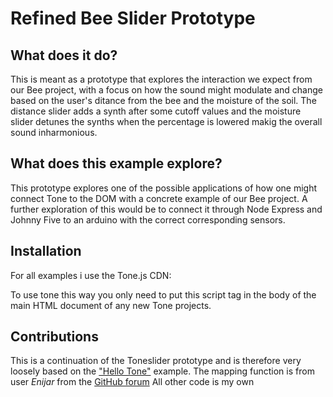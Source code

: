 # Refined Bee Slider Prototype
## What does it do?
This is meant as a prototype that explores the interaction we expect from our Bee project, with a focus on how the sound might modulate and change based on the user's ditance from the bee and the moisture of the soil. The distance slider adds a synth after some cutoff values and the moisture slider detunes the synths when the percentage is lowered makig the overall sound inharmonious.
## What does this example explore?
This prototype explores one of the possible applications of how one might connect Tone to the DOM with a concrete example of our Bee project. A further exploration of this would be to connect it through Node Express and Johnny Five to an arduino with the correct corresponding sensors.  
## Installation
For all examples i use the Tone.js CDN:
> <script src="https://cdnjs.cloudflare.com/ajax/libs/tone/14.8.10/Tone.js"></script>
To use tone this way you only need to put this script tag in the body of the main HTML document of any new Tone projects.
## Contributions
This is a continuation of the Toneslider prototype and is therefore very loosely based on the ["Hello Tone"](https://tonejs.github.io/) example. 
The mapping function is from user _Enijar_ from the [GitHub forum](https://gist.github.com/xposedbones/75ebaef3c10060a3ee3b246166caab56)
All other code is my own
